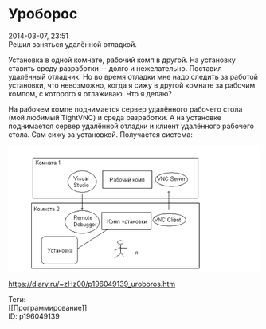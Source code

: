 Уроборос
=========

   
 2014-03-07, 23:51   
  Решил заняться удалённой отладкой.   
   
 Установка в одной комнате, рабочий комп в другой. На установку ставить среду разработки -- долго и нежелательно. Поставил удалённый отладчик. Но во время отладки мне надо следить за работой установки, что невозможно, когда я сижу в другой комнате за рабочим компом, с которого я отлаживаю. Что я делаю?   
   
 На рабочем компе поднимается сервер удалённого рабочего стола (мой любимый TightVNC) и среда разработки. А на установке поднимается сервер удалённой отладки и клиент удалённого рабочего стола. Сам сижу за установкой. Получается система:   
   
  ![](pics/24be846ffdd3.png)    
    
 <https://diary.ru/~zHz00/p196049139_uroboros.htm>   
   
 Теги:   
 [[Программирование]]   
 ID: p196049139
